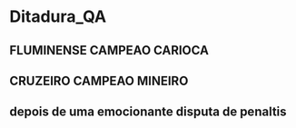 # Ditadura_QA

## FLUMINENSE CAMPEAO CARIOCA
## CRUZEIRO CAMPEAO MINEIRO
## depois de uma emocionante disputa de penaltis
